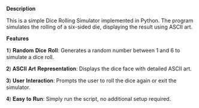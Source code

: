 𝐃𝐞𝐬𝐜𝐫𝐢𝐩𝐭𝐢𝐨𝐧

This is a simple Dice Rolling Simulator implemented in Python. The program simulates the rolling of a six-sided die, displaying the result using ASCII art.


𝐅𝐞𝐚𝐭𝐮𝐫𝐞𝐬

𝟏) 𝐑𝐚𝐧𝐝𝐨𝐦 𝐃𝐢𝐜𝐞 𝐑𝐨𝐥𝐥: Generates a random number between 1 and 6 to simulate a dice roll.

𝟐) 𝐀𝐒𝐂𝐈𝐈 𝐀𝐫𝐭 𝐑𝐞𝐩𝐫𝐞𝐬𝐞𝐧𝐭𝐚𝐭𝐢𝐨𝐧: Displays the dice face with detailed ASCII art.

𝟑) 𝐔𝐬𝐞𝐫 𝐈𝐧𝐭𝐞𝐫𝐚𝐜𝐭𝐢𝐨𝐧: Prompts the user to roll the dice again or exit the simulator.

𝟒) 𝐄𝐚𝐬𝐲 𝐭𝐨 𝐑𝐮𝐧: Simply run the script, no additional setup required.
